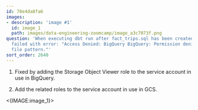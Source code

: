```yaml
---
id: 78e4da8fa6
images:
- description: 'image #1'
  id: image_1
  path: images/data-engineering-zoomcamp/image_a3c7073f.png
question: 'When executing dbt run after fact_trips.sql has been created, the task
  failed with error: "Access Denied: BigQuery BigQuery: Permission denied while globbing
  file pattern."'
sort_order: 2640
---
```


1. Fixed by adding the Storage Object Viewer role to the service account in use in BigQuery.

2. Add the related roles to the service account in use in GCS.

<{IMAGE:image_1}>
